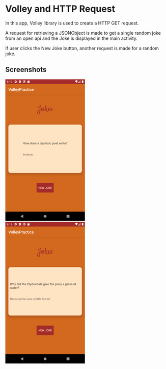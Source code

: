 # Volley and HTTP Request
In this app, Volley library is used to create a HTTP GET request.

A request for retrieving a JSONObject is made to get a single random joke from an open api and the Joke is displayed in the main activity.

If user clicks the New Joke button, another request is made for a random joke.

## Screenshots

![ssone.png](docs/screenshots/ssone.png) &nbsp;&nbsp;&nbsp; ![sstwo.png](docs/screenshots/sstwo.png)